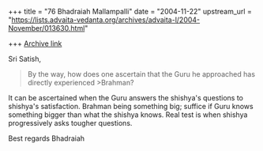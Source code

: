 +++
title = "76 Bhadraiah Mallampalli"
date = "2004-11-22"
upstream_url = "https://lists.advaita-vedanta.org/archives/advaita-l/2004-November/013630.html"

+++
[Archive link](https://lists.advaita-vedanta.org/archives/advaita-l/2004-November/013630.html)


Sri Satish,

>By the way, how does one ascertain that the Guru he approached has directly 
>experienced >Brahman?

It can be ascertained when the Guru answers the shishya's questions to 
shishya's satisfaction. Brahman being something big; suffice if Guru knows 
something bigger than what the shishya knows. Real test is when shishya 
progressively asks tougher questions.

Best regards
Bhadraiah



